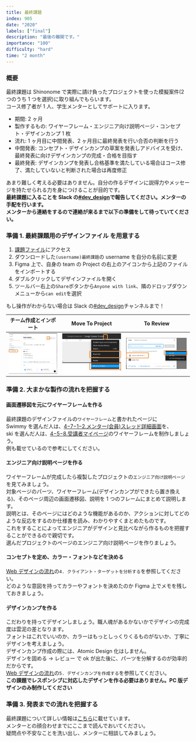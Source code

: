 ```yaml
---
title: 最終課題
index: 905
date: "2020"
labels: ["final"]
description: "最後の難関です。"
importance: "100"
difficulty: "hard"
time: "2 month"
---
```


### 概要

最終課題は Shinonome で実際に請け負ったプロジェクトを使った模擬案件(2 つのうち 1 つを選択)に取り組んでもらいます。  
コース修了者が 1 人、学生メンターとしてサポートに入ります。

- 期間: 2 ヶ月
- 製作するもの: ワイヤーフレーム・エンジニア向け説明ページ・コンセプト・デザインカンプ 1 枚
- 流れ: 1 ヶ月目に中間発表、2 ヶ月目に最終発表を行い合否の判断を行う
- 中間発表: コンセプト・デザインカンプの草案を発表しアドバイスを受け、最終発表に向けデザインカンプの完成・合格を目指す
- 最終発表: デザインカンプを発表し合格基準を満たしている場合はコース修了、満たしていないと判断された場合は再度修正

あまり難しく考える必要はありません。自分の作るデザインに説得力やメッセージを持たせられる力を身につけることが目的です。  
**最終課題に入ることを Slack の[#dev_design](https://playground-universe.slack.com/archives/CJ3PDBCAZ)で報告してください。メンターの手配を行います。**  
**メンターから連絡をするので連絡が来るまで以下の準備をして待っていてください。**

### 準備 1. 最終課題用のデザインファイル を用意する

1. [課題ファイル](https://drive.google.com/drive/folders/1bzEbtRu-2dl_HnacDyHEUwxu11FoCxnU?usp=sharing)にアクセス
2. ダウンロードした`(username)最終課題`の username を自分の名前に変更
3. Figma 上で、自身の team の Project の右上のアイコンから上記のファイルをインポートする
4. ダブルクリックしてデザインファイルを開く
5. ツールバー右上の`Share`ボタンから`Anyone with link`、隣のドロップダウンメニューから`can edit`を選択

もし操作がわからない場合は Slack の[#dev_design](https://playground-universe.slack.com/archives/CJ3PDBCAZ)チャンネルまで！

| チーム作成とインポート             | Move To Project                                     | To Review                                |
| ---------------------------------- | --------------------------------------------------- | ---------------------------------------- |
| ![import](../../assets/import.png) | ![Move To Project](../../assets/moveToProject2.png) | ![To Review](../../assets/toReview3.png) |

### 準備 2. 大まかな製作の流れを把握する

#### 画面遷移図を元にワイヤーフレームを作る

最終課題のデザインファイルの`ワイヤーフレーム`と書かれたページに  
Swimmy を選んだ人は、[4−7−1−2.メンター(会員)スレッド詳細画面](https://docs.google.com/document/d/1NoOVgS-BqW0Ettp0dQcbaPsVN8Bj4FbNIjFM4Zl6TyI/edit#heading=h.ynv0811otxag)を、  
ski を選んだ人は、[4−5−8.受講者マイページ](https://docs.google.com/document/d/1J-IS4ZAQcl91rUKKjJNXLZf44gyblkY-WneLKy4HpN4/edit#heading=h.6z89dblh1vhz)のワイヤーフレームを制作しましょう。  
例も載せているので参考にしてください。

#### エンジニア向け説明ページを作る

ワイヤーフレームが完成したら複製したプロジェクトの`エンジニア向け説明ページ`を見てみましょう。  
対象ページのパーツ、ワイヤーフレーム(デザインカンプができたら置き換える)、そのページ周辺の画面遷移図、説明を 1 つのフレームにまとめて説明します。  
説明とは、そのページにはどのような機能があるのか、アクションに対してどのような反応をするのか仕様書を読み、わかりやすくまとめたものです。  
これをすることによってエンジニアがデザインと見比べながら作るものを把握することができるので親切です。  
選んだプロジェクトのページのエンジニア向け説明ページを作りましょう。

#### コンセプトを定め、カラー・フォントなどを決める

[Web デザインの流れ](/final/)の`4. クライアント・ターゲットを分析する`を参照してください。  
どのような意図を持ってカラーやフォントを決めたのか Figma 上でメモを残しておきましょう。

#### デザインカンプを作る

こだわりを持ってデザインしましょう。職人魂があるかないかでデザインの完成度は雲泥の差となります。  
フォントはこれでいいのか、カラーはもっとしっくりくるものがないか、丁寧にデザインを考えましょう。  
デザインカンプ作成の際には、Atomic Design 化はしません。  
デザインを固める -> レビュー で ok が出た後に、パーツを分解するのが効率的だからです。  
[Web デザインの流れ](/final/)の`5. デザインカンプを作成する`を参照してください。  
**この課題でレスポンシブに対応したデザインを作る必要はありません。PC 版デザインのみ制作してください**

### 準備 3. 発表までの流れを把握する

最終課題について詳しい情報は[こちら](https://www.notion.so/2a02f37a9fa2462da989822f10155cd1)に載せています。  
メンターとの顔合わせまでにここまで読んでおいてください。  
疑問点や不安なことを洗い出し、メンターに相談してみましょう。
